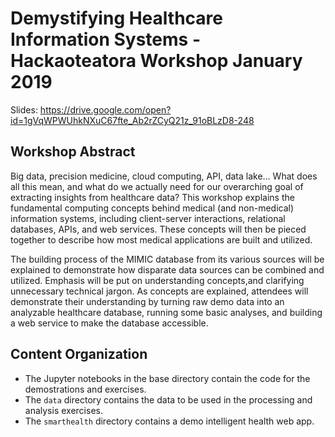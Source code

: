 # Demystifying Healthcare Information Systems - Hackaoteatora Workshop January 2019

Slides: https://drive.google.com/open?id=1gVqWPWUhkNXuC67fte_Ab2rZCyQ21z_91oBLzD8-248


## Workshop Abstract

Big data, precision medicine, cloud computing, API, data lake… What does all this mean, and what do we actually need for our overarching goal of extracting insights from healthcare data? This workshop explains the fundamental computing concepts behind medical (and non-medical) information systems, including client-server interactions, relational databases, APIs, and web services. These concepts will then be pieced together to describe how most medical applications are built and utilized.

The building process of the MIMIC database from its various sources will be explained to demonstrate how disparate data sources can be combined and utilized. Emphasis will be put on understanding concepts,and clarifying unnecessary technical jargon. As concepts are explained, attendees will demonstrate their understanding by turning raw demo data into an analyzable healthcare database, running some basic analyses, and building a web service to make the database accessible.


## Content Organization

- The Jupyter notebooks in the base directory contain the code for the demostrations and exercises.
- The `data` directory contains the data to be used in the processing and analysis exercises.
- The `smarthealth` directory contains a demo intelligent health web app.
